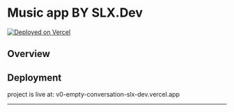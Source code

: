 # Music app BY SLX.Dev

[![Deployed on Vercel](https://img.shields.io/badge/Deployed%20on-Vercel-black?style=for-the-badge&logo=vercel)](https://vercel.com/slx-dev/v0-empty-conversation)

## Overview


## Deployment
project is live at: v0-empty-conversation-slx-dev.vercel.app


****

